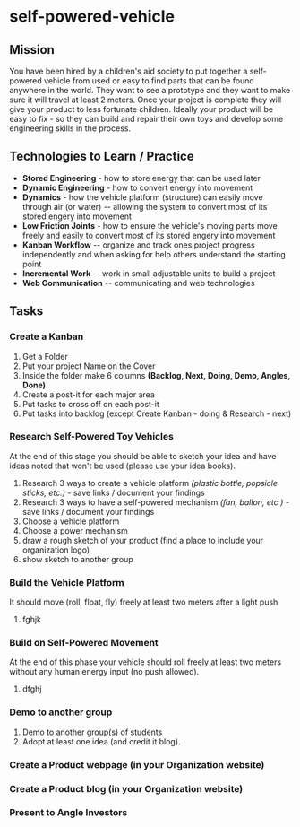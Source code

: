 # self-powered-vehicle

## Mission
You have been hired by a children's aid society to put together a self-powered vehicle from used or easy to find parts that can be found anywhere in the world. They want to see a prototype and they want to make sure it will travel at least 2 meters. Once your project is complete they will give your product to less fortunate children.  Ideally your product will be easy to fix - so they can build and repair their own toys and develop some engineering skills in the process.

## Technologies to Learn / Practice
* **Stored Engineering** - how to store energy that can be used later
* **Dynamic Engineering** - how to convert energy into movement
* **Dynamics** - how the vehicle platform (structure) can easily move through air (or water) -- allowing the system to convert most of its stored engery into movement
* **Low Friction Joints** - how to ensure the vehicle's moving parts move freely and easily to convert most of its stored engery into movement
* **Kanban Workflow** -- organize and track ones project progress independently and when asking for help others understand the starting point
* **Incremental Work** -- work in small adjustable units to build a project
* **Web Communication** -- communicating and web technologies

## Tasks

### Create a Kanban
1. Get a Folder
2. Put your project Name on the Cover
3. Inside the folder make 6 columns **(Backlog, Next, Doing, Demo, Angles, Done)**
4. Create a post-it for each major area
5. Put tasks to cross off on each post-it
6. Put tasks into backlog (except Create Kanban - doing & Research - next)


### Research Self-Powered Toy Vehicles
At the end of this stage you should be able to sketch your idea and have ideas noted that won't be used (please use your idea books).

1. Research 3 ways to create a vehicle platform *(plastic bottle, popsicle sticks, etc.)* - save links / document your findings
2. Research 3 ways to have a self-powered mechanism *(fan, ballon, etc.)* - save links / document your findings
3. Choose a vehicle platform
4. Choose a power mechanism
5. draw a rough sketch of your product (find a place to include your organization logo)
6. show sketch to another group

### Build the Vehicle Platform
It should move (roll, float, fly) freely at least two meters after a light push

1. fghjk

### Build on Self-Powered Movement
At the end of this phase your vehicle should roll freely at least two meters without any human energy input (no push allowed).

1. dfghj

### Demo to another group
1. Demo to another group(s) of students
2. Adopt at least one idea (and credit it blog).

### Create a Product webpage (in your Organization website)

### Create a Product blog (in your Organization website)

### Present to Angle Investors
